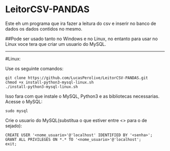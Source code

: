 # LeitorCSV-PANDAS
Este eh um programa que ira fazer a leitura do csv e inserir no banco de dados os dados contidos no mesmo.
<br>

##Pode ser usado tanto no Windows e no Linux, no entanto para usar no Linux voce tera que criar um usuario do MySQL.
<hr>

#Linux:

Use os seguinte comandos:
```
git clone https://github.com/LucasPerolive/LeitorCSV-PANDAS.git
chmod +x install-python3-mysql-linux.sh
./install-python3-mysql-linux.sh
```
Isso fara com que instale o MySQL, Python3 e as bibliotecas necessarias.
<br>
Acesse o MySQL:
```
sudo mysql
```
Crie o usuario do MySQL(substitua o que estiver entre <> para o de sejado):
```
CREATE USER '<nome_usuario>'@'localhost' IDENTIFIED BY '<senha>';
GRANT ALL PRIVILEGES ON *.* TO '<nome_usuario>'@'localhost';
exit;
```
<br>
